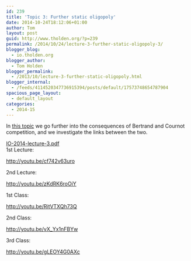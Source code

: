 ```yaml
---
id: 239
title: 'Topic 3: Further static oligopoly'
date: 2014-10-24T18:12:06+01:00
author: Tom
layout: post
guid: http://www.tholden.org/?p=239
permalink: /2014/10/24/lecture-3-further-static-oligopoly-3/
blogger_blog:
  - io.tholden.org
blogger_author:
  - Tom Holden
blogger_permalink:
  - /2013/10/lecture-3-further-static-oligopoly.html
blogger_internal:
  - /feeds/4114520347736915394/posts/default/17573748654787904
spacious_page_layout:
  - default_layout
categories:
  - 2014-15
---
```

In <a href="http://www.tholden.org/wp-content/uploads/2014/10/IO-2014-lecture-3.pdf">this topic</a> we go further into the consequences of Bertrand and Cournot competition, and we investigate the links between the two.
<div class="PDFcontainer">
<div class="PDFelement"><object data="http://www.tholden.org/wp-content/uploads/2014/10/IO-2014-lecture-3.pdf" type="application/pdf" width="100%" height="100%"><a href="http://www.tholden.org/wp-content/uploads/2014/10/IO-2014-lecture-3.pdf">IO-2014-lecture-3.pdf</a></object></div>
</div>
1st Lecture:

http://youtu.be/cf742v63uro

2nd Lecture:

http://youtu.be/zKdRK6roOiY

1st Class:

http://youtu.be/RitVTXQh73Q

2nd Class:

http://youtu.be/vX_Yx1nFBYw

3rd Class:

http://youtu.be/gLEOY4G0AXc